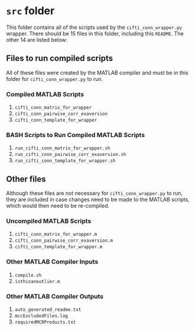 # `src` folder

This folder contains all of the scripts used by the `cifti_conn_wrapper.py` wrapper. There should be 15 files in this folder, including this `README`. The other 14 are listed below:

## Files to run compiled scripts
All of these files were created by the MATLAB compiler and must be in this folder for `cifti_conn_wrapper.py` to run.

### Compiled MATLAB Scripts
1. `cifti_conn_matrix_for_wrapper`
1. `cifti_conn_pairwise_corr_exaversion`
1. `cifti_conn_template_for_wrapper`

### BASH Scripts to Run Compiled MATLAB Scripts
1. `run_cifti_conn_matrix_for_wrapper.sh`
1. `run_cifti_conn_pairwise_corr_exaversion.sh`
1. `run_cifti_conn_template_for_wrapper.sh`

## Other files
Although these files are not necessary for `cifti_conn_wrapper.py` to run, they are included in case changes need to be made to the MATLAB scripts, which would then need to be re-compiled.

### Uncompiled MATLAB Scripts
1. `cifti_conn_matrix_for_wrapper.m`
1. `cifti_conn_pairwise_corr_exaversion.m`
1. `cifti_conn_template_for_wrapper.m`

### Other MATLAB Compiler Inputs
1. `compile.sh`
1. `isthisanoutlier.m`

### Other MATLAB Compiler Outputs
1. `auto_generated_readme.txt`
1. `mccExcludedFiles.log`
1. `requiredMCRProducts.txt`
